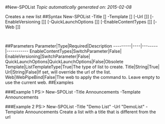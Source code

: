 #New-SPOList
*Topic automatically generated on: 2015-02-08*

Creates a new list
##Syntax
    New-SPOList -Title [<String>] -Template [<ListTemplateType>] [-Url [<String>]] [-EnableVersioning [<SwitchParameter>]] [-QuickLaunchOptions [<QuickLaunchOptions>]] [-EnableContentTypes [<SwitchParameter>]] [-Web [<WebPipeBind>]]

&nbsp;

##Parameters
Parameter|Type|Required|Description
---------|----|--------|-----------
EnableContentTypes|SwitchParameter|False|
EnableVersioning|SwitchParameter|False|
QuickLaunchOptions|QuickLaunchOptions|False|Obsolete
Template|ListTemplateType|True|The type of list to create.
Title|String|True|
Url|String|False|If set, will override the url of the list.
Web|WebPipeBind|False|The web to apply the command to. Leave empty to use the current web.
##Examples

###Example 1
    PS:> New-SPOList -Title Announcements -Template Announcements


###Example 2
    PS:> New-SPOList -Title "Demo List" -Url "DemoList" -Template Announcements
Create a list with a title that is different from the url
